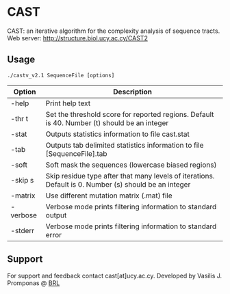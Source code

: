 # CAST
CAST: an iterative algorithm for the complexity analysis of sequence tracts.  
Web server: http://structure.biol.ucy.ac.cy/CAST2  

## Usage
```
./castv_v2.1 SequenceFile [options]
```

| Option | Description |
| --- | --- |
| -help | Print help text |
| -thr t | Set the threshold score for reported regions. Default is 40. Number (t) should be an integer |
| -stat | Outputs statistics information to file cast.stat |
| -tab | Outputs tab delimited statistics information to file [SequenceFile].tab |
| -soft | Soft mask the sequences (lowercase biased regions) |
| -skip s | Skip residue type after that many levels of iterations. Default is 0. Number (s) should be an integer |
| -matrix | Use different mutation matrix (.mat) file |
| -verbose | Verbose mode prints filtering information to standard output |
| -stderr | Verbose mode prints filtering information to standard error |





## Support
For support and feedback contact cast[at]ucy.ac.cy.
Developed by Vasilis J. Promponas @ [BRL](http://troodos.biol.ucy.ac.cy)
